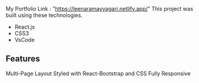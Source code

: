 My Portfolio Link : "https://leenaramayyagari.netlify.app/"
This project was built using these technologies.

- React.js
- CSS3
- VsCode

## Features

Multi-Page Layout
Styled with React-Bootstrap and CSS
Fully Responsive

